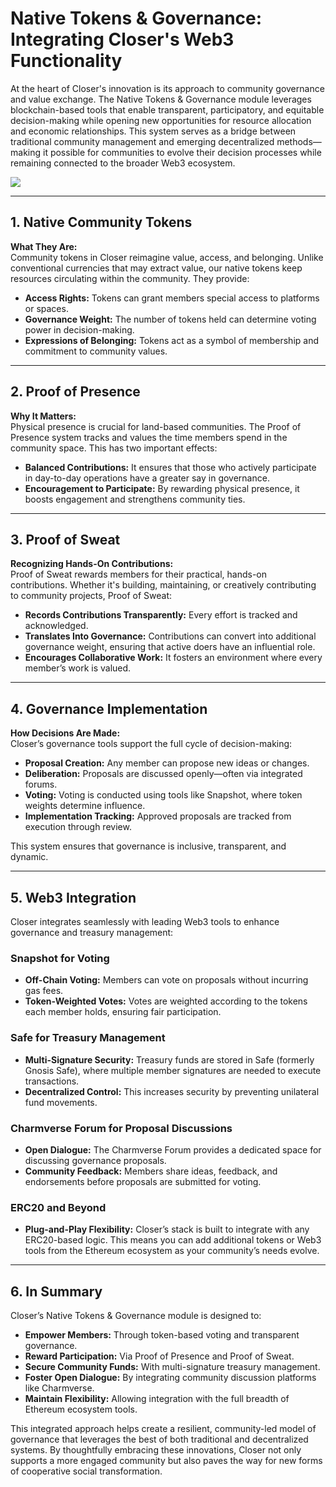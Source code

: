 # Native Tokens & Governance: Integrating Closer's Web3 Functionality

At the heart of Closer's innovation is its approach to community governance and value exchange. The Native Tokens & Governance module leverages blockchain-based tools that enable transparent, participatory, and equitable decision-making while opening new opportunities for resource allocation and economic relationships. This system serves as a bridge between traditional community management and emerging decentralized methods—making it possible for communities to evolve their decision processes while remaining connected to the broader Web3 ecosystem.


![](https://github.com/user-attachments/assets/664bb472-aea7-448b-8598-9eb935c59c23)



---

## 1. Native Community Tokens

**What They Are:**  
Community tokens in Closer reimagine value, access, and belonging. Unlike conventional currencies that may extract value, our native tokens keep resources circulating within the community. They provide:

- **Access Rights:** Tokens can grant members special access to platforms or spaces.
- **Governance Weight:** The number of tokens held can determine voting power in decision-making.
- **Expressions of Belonging:** Tokens act as a symbol of membership and commitment to community values.

---

## 2. Proof of Presence

**Why It Matters:**  
Physical presence is crucial for land-based communities. The Proof of Presence system tracks and values the time members spend in the community space. This has two important effects:

- **Balanced Contributions:** It ensures that those who actively participate in day-to-day operations have a greater say in governance.
- **Encouragement to Participate:** By rewarding physical presence, it boosts engagement and strengthens community ties.

---

## 3. Proof of Sweat

**Recognizing Hands-On Contributions:**  
Proof of Sweat rewards members for their practical, hands-on contributions. Whether it's building, maintaining, or creatively contributing to community projects, Proof of Sweat:

- **Records Contributions Transparently:** Every effort is tracked and acknowledged.
- **Translates Into Governance:** Contributions can convert into additional governance weight, ensuring that active doers have an influential role.
- **Encourages Collaborative Work:** It fosters an environment where every member’s work is valued.

---

## 4. Governance Implementation

**How Decisions Are Made:**  
Closer’s governance tools support the full cycle of decision-making:
- **Proposal Creation:** Any member can propose new ideas or changes.
- **Deliberation:** Proposals are discussed openly—often via integrated forums.
- **Voting:** Voting is conducted using tools like Snapshot, where token weights determine influence.
- **Implementation Tracking:** Approved proposals are tracked from execution through review.

This system ensures that governance is inclusive, transparent, and dynamic.

---

## 5. Web3 Integration

Closer integrates seamlessly with leading Web3 tools to enhance governance and treasury management:

### Snapshot for Voting
- **Off-Chain Voting:** Members can vote on proposals without incurring gas fees.
- **Token-Weighted Votes:** Votes are weighted according to the tokens each member holds, ensuring fair participation.

### Safe for Treasury Management
- **Multi-Signature Security:** Treasury funds are stored in Safe (formerly Gnosis Safe), where multiple member signatures are needed to execute transactions.
- **Decentralized Control:** This increases security by preventing unilateral fund movements.

### Charmverse Forum for Proposal Discussions
- **Open Dialogue:** The Charmverse Forum provides a dedicated space for discussing governance proposals.
- **Community Feedback:** Members share ideas, feedback, and endorsements before proposals are submitted for voting.

### ERC20 and Beyond
- **Plug-and-Play Flexibility:** Closer’s stack is built to integrate with any ERC20-based logic. This means you can add additional tokens or Web3 tools from the Ethereum ecosystem as your community’s needs evolve.

---

## 6. In Summary

Closer’s Native Tokens & Governance module is designed to:

- **Empower Members:** Through token-based voting and transparent governance.
- **Reward Participation:** Via Proof of Presence and Proof of Sweat.
- **Secure Community Funds:** With multi-signature treasury management.
- **Foster Open Dialogue:** By integrating community discussion platforms like Charmverse.
- **Maintain Flexibility:** Allowing integration with the full breadth of Ethereum ecosystem tools.

This integrated approach helps create a resilient, community-led model of governance that leverages the best of both traditional and decentralized systems. By thoughtfully embracing these innovations, Closer not only supports a more engaged community but also paves the way for new forms of cooperative social transformation.
